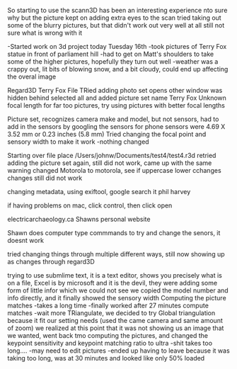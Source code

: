 So starting to use the scann3D has been an interesting experience
nto sure why but the picture kept on adding extra eyes to the scan
tried taking out some of the blurry pictures, but that didn't work out very well at all
still not sure what is wrong with it

-Started work on 3d project today Tuesday 16th
-took pictures of Terry Fox statue in front of parliament hill
-had to get on Matt's shoulders to take some of the higher pictures, hopefully they turn out well
-weather was a crappy out, lit bits of blowing snow, and a bit cloudy, could end up affecting the overal image

Regard3D
Terry Fox File
TRied adding photo set
opens other window was hidden behind
selected all and added
picture set name Terry Fox
Unknown focal length for far too pictures, try using pictures with better focal lengths

Picture set, recognizes camera make and model, but not sensors, had to add in the sensors by googling the sensors for phone
sensors were 4.69 X 3.52 mm or 0.23 inches (5.8 mm)
Tried changing the focal point and sensory width to make it work
-nothing changed

Starting over
file place
/Users/johnw/Documents/test4/test4.r3d
retried adding the picture set again, still did not work, came up with the same warning
changed Motorola to motorola, see if uppercase lower cchanges
changes still did not work

changing metadata, using exiftool, google search it phil harvey

if having problems on mac, click control, then click open

electricarchaeology.ca Shawns personal website

Shawn does computer type commmands to try and change the senors, it doesnt work

tried changing things through multiple different ways, still now showing up as changes through regard3D

trying to use submlime text, it is a text editor, shows you precisely what is on a file,
Excel is by microsoft and it is the devil, they were adding some form of little infor which we could not see
we copied the model number and info directly, and it finally showed the sensory width 
Computing the picture matches
-takes a long time
-finally worked after 27 minutes
compute matches
-wait more
TRiangulate, we decided to try Global triangulation because it fit our setting needs (used the came camera and same amount of zoom)
we realized at this point that it was not showing us an image that we wanted, went back tmo computing the pictures, and changed the keypoint sensitivity and keypoint matching ratio to ultra
-shit takes too long....
-may need to edit pictures
-ended up having to leave because it was taking too long, was at 30 minutes and looked like only 50% loaded
